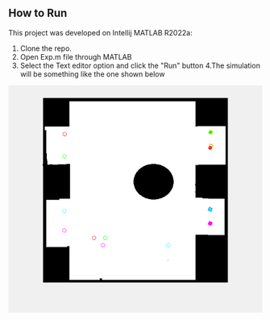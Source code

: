 ## How to Run

This project was developed on Intellij MATLAB R2022a: 
1. Clone the repo.
2. Open Exp.m file through MATLAB
3. Select the Text editor option and click the "Run" button
4.The simulation will be something like the one shown below

![Alt Text](Tasks.gif)